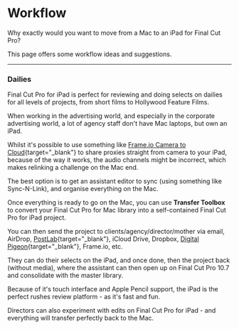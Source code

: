 # Workflow

Why exactly would you want to move from a Mac to an iPad for Final Cut Pro?

This page offers some workflow ideas and suggestions.

---

### Dailies

Final Cut Pro for iPad is perfect for reviewing and doing selects on dailies for all levels of projects, from short films to Hollywood Feature Films.

When working in the advertising world, and especially in the corporate advertising world, a lot of agency staff don't have Mac laptops, but own an iPad.

Whilst it's possible to use something like [Frame.io Camera to Cloud](https://frame.io/c2c){target="_blank"} to share proxies straight from camera to your iPad, because of the way it works, the audio channels might be incorrect, which makes relinking a challenge on the Mac end.

The best option is to get an assistant editor to sync (using something like Sync-N-Link), and organise everything on the Mac.

Once everything is ready to go on the Mac, you can use **Transfer Toolbox** to convert your Final Cut Pro for Mac library into a self-contained Final Cut Pro for iPad project.

You can then send the project to clients/agency/director/mother via email, AirDrop, [PostLab](https://hedge.video/postlab/){target="_blank"}, iCloud Drive, Dropbox, [Digital Pigeon](https://digitalpigeon.com){target="_blank"}, Frame.io, etc.

They can do their selects on the iPad, and once done, then the project back (without media), where the assistant can then open up on Final Cut Pro 10.7 and consolidate with the master library.

Because of it's touch interface and Apple Pencil support, the iPad is the perfect rushes review platform - as it's fast and fun.

Directors can also experiment with edits on Final Cut Pro for iPad - and everything will transfer perfectly back to the Mac.